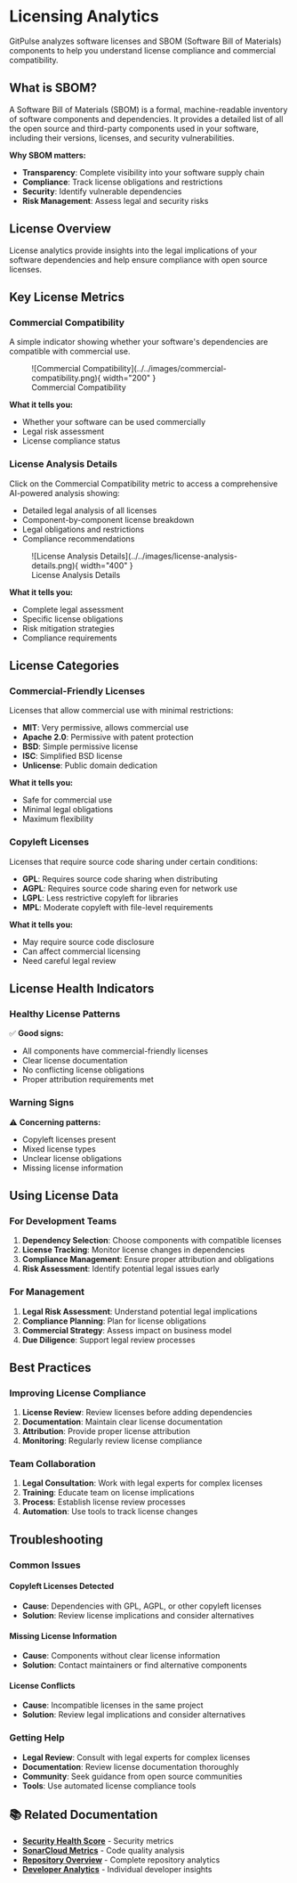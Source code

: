 # Licensing Analytics

GitPulse analyzes software licenses and SBOM (Software Bill of Materials) components to help you understand license compliance and commercial compatibility.

## What is SBOM?

A Software Bill of Materials (SBOM) is a formal, machine-readable inventory of software components and dependencies. It provides a detailed list of all the open source and third-party components used in your software, including their versions, licenses, and security vulnerabilities.

**Why SBOM matters:**
- **Transparency**: Complete visibility into your software supply chain
- **Compliance**: Track license obligations and restrictions
- **Security**: Identify vulnerable dependencies
- **Risk Management**: Assess legal and security risks

## License Overview

License analytics provide insights into the legal implications of your software dependencies and help ensure compliance with open source licenses.

## Key License Metrics

### Commercial Compatibility

A simple indicator showing whether your software's dependencies are compatible with commercial use.

<figure markdown="span">
![Commercial Compatibility](../../images/commercial-compatibility.png){ width="200" }
<figcaption>Commercial Compatibility</figcaption>
</figure>

**What it tells you:**
- Whether your software can be used commercially
- Legal risk assessment
- License compliance status

### License Analysis Details

Click on the Commercial Compatibility metric to access a comprehensive AI-powered analysis showing:
- Detailed legal analysis of all licenses
- Component-by-component license breakdown
- Legal obligations and restrictions
- Compliance recommendations

<figure markdown="span">
![License Analysis Details](../../images/license-analysis-details.png){ width="400" }
<figcaption>License Analysis Details</figcaption>
</figure>

**What it tells you:**
- Complete legal assessment
- Specific license obligations
- Risk mitigation strategies
- Compliance requirements

## License Categories

### Commercial-Friendly Licenses

Licenses that allow commercial use with minimal restrictions:
- **MIT**: Very permissive, allows commercial use
- **Apache 2.0**: Permissive with patent protection
- **BSD**: Simple permissive license
- **ISC**: Simplified BSD license
- **Unlicense**: Public domain dedication

**What it tells you:**
- Safe for commercial use
- Minimal legal obligations
- Maximum flexibility

### Copyleft Licenses

Licenses that require source code sharing under certain conditions:
- **GPL**: Requires source code sharing when distributing
- **AGPL**: Requires source code sharing even for network use
- **LGPL**: Less restrictive copyleft for libraries
- **MPL**: Moderate copyleft with file-level requirements

**What it tells you:**
- May require source code disclosure
- Can affect commercial licensing
- Need careful legal review

## License Health Indicators

### Healthy License Patterns

✅ **Good signs:**
- All components have commercial-friendly licenses
- Clear license documentation
- No conflicting license obligations
- Proper attribution requirements met

### Warning Signs

⚠️ **Concerning patterns:**
- Copyleft licenses present
- Mixed license types
- Unclear license obligations
- Missing license information

## Using License Data

### For Development Teams

1. **Dependency Selection**: Choose components with compatible licenses
2. **License Tracking**: Monitor license changes in dependencies
3. **Compliance Management**: Ensure proper attribution and obligations
4. **Risk Assessment**: Identify potential legal issues early

### For Management

1. **Legal Risk Assessment**: Understand potential legal implications
2. **Compliance Planning**: Plan for license obligations
3. **Commercial Strategy**: Assess impact on business model
4. **Due Diligence**: Support legal review processes

## Best Practices

### Improving License Compliance

1. **License Review**: Review licenses before adding dependencies
2. **Documentation**: Maintain clear license documentation
3. **Attribution**: Provide proper license attribution
4. **Monitoring**: Regularly review license compliance

### Team Collaboration

1. **Legal Consultation**: Work with legal experts for complex licenses
2. **Training**: Educate team on license implications
3. **Process**: Establish license review processes
4. **Automation**: Use tools to track license changes

## Troubleshooting

### Common Issues

#### Copyleft Licenses Detected
- **Cause**: Dependencies with GPL, AGPL, or other copyleft licenses
- **Solution**: Review license implications and consider alternatives

#### Missing License Information
- **Cause**: Components without clear license information
- **Solution**: Contact maintainers or find alternative components

#### License Conflicts
- **Cause**: Incompatible licenses in the same project
- **Solution**: Review legal implications and consider alternatives

### Getting Help

- **Legal Review**: Consult with legal experts for complex licenses
- **Documentation**: Review license documentation thoroughly
- **Community**: Seek guidance from open source communities
- **Tools**: Use automated license compliance tools

## 📚 Related Documentation

- **[Security Health Score](security-health-score.md)** - Security metrics
- **[SonarCloud Metrics](sonarcloud-metrics.md)** - Code quality analysis
- **[Repository Overview](overview.md)** - Complete repository analytics
- **[Developer Analytics](../developers/overview.md)** - Individual developer insights 